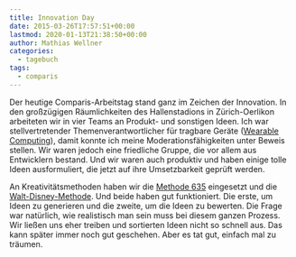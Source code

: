 ```yaml
---
title: Innovation Day
date: 2015-03-26T17:57:51+00:00
lastmod: 2020-01-13T21:38:50+00:00
author: Mathias Wellner
categories:
  - tagebuch
tags:
  - comparis
---
```

Der heutige Comparis-Arbeitstag stand ganz im Zeichen der Innovation. In den großzügigen Räumlichkeiten des Hallenstadions in Zürich-Oerlikon arbeiteten wir in vier Teams an Produkt- und sonstigen Ideen. Ich war stellvertretender Themenverantwortlicher für tragbare Geräte (<a href="https://de.wikipedia.org/wiki/Wearable_Computing" title="Wearable Computing" target="_blank">Wearable Computing</a>), damit konnte ich meine Moderationsfähigkeiten unter Beweis stellen. Wir waren jedoch eine friedliche Gruppe, die vor allem aus Entwicklern bestand. Und wir waren auch produktiv und haben einige tolle Ideen ausformuliert, die jetzt auf ihre Umsetzbarkeit geprüft werden. 
<!--more-->

An Kreativitätsmethoden haben wir die <a href="https://de.wikipedia.org/wiki/Methode_635" title="Methode 635" target="_blank">Methode 635</a> eingesetzt und die <a href="https://de.wikipedia.org/wiki/Walt-Disney-Methode" title="Walt-Disney-Methode" target="_blank">Walt-Disney-Methode</a>. Und beide haben gut funktioniert. Die erste, um Ideen zu generieren und die zweite, um die Ideen zu bewerten. Die Frage war natürlich, wie realistisch man sein muss bei diesem ganzen Prozess. Wir ließen uns eher treiben und sortierten Ideen nicht so schnell aus. Das kann später immer noch gut geschehen. Aber es tat gut, einfach mal zu träumen.